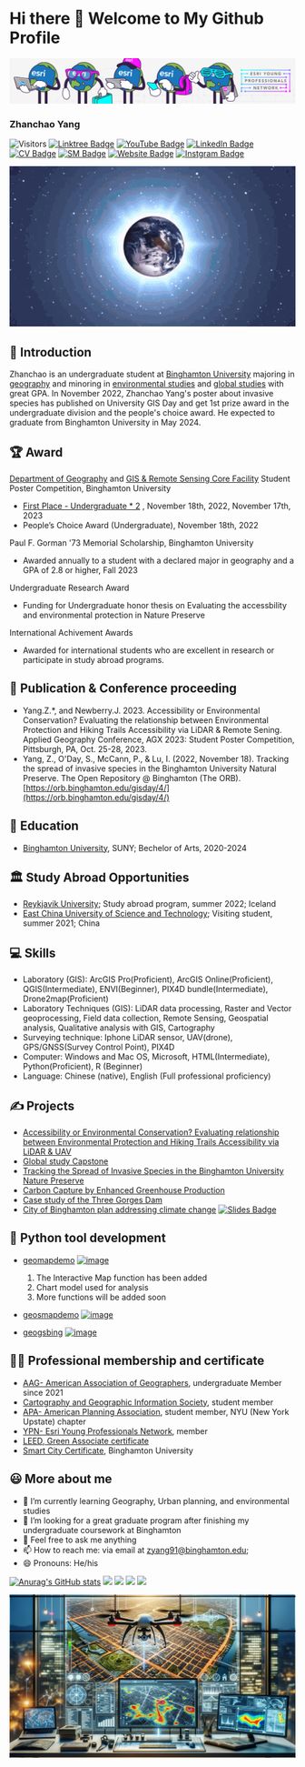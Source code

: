 # Hi there 👋 Welcome to My Github Profile

![](images/banner.jpg)

### Zhanchao Yang

![Visitors](https://api.visitorbadge.io/api/visitors?path=https%3A%2F%2Fgithub.com%2Fzyang91%2Fzyang91%2Ftree%2Fmain&countColor=%232ccce4)
[![Linktree Badge](https://img.shields.io/badge/My-LinkTree-yellow)](https://linktr.ee/zhanchaoyang)
[![YouTube Badge](https://img.shields.io/badge/My-YouTube-red)](https://www.youtube.com/channel/UCujdvX7QpHtjto4YQmoCNxw)
[![LinkedIn Badge](https://img.shields.io/badge/My-LinkedIn-blue)](https://www.linkedin.com/in/zhanchaoyang/)
[![CV Badge](https://img.shields.io/badge/My-CV-critical)](https://docs.google.com/document/d/1jhVlacPeQBEOAQgbJVIWGg8hy8OSCHmz/edit?usp=sharing&ouid=110229363190943725572&rtpof=true&sd=true)
[![SM Badge](https://img.shields.io/badge/My-Portfolio-green)](https://storymaps.arcgis.com/collections/4b21436eff7e4ea88b55caa33ea26e3d)
[![Website Badge](https://img.shields.io/badge/My-Website-yellow)](https://zhanchaoyang.weebly.com/)
[![Instgram Badge](https://img.shields.io/badge/My-instagram-brightgreen)](https://www.instagram.com/zhanchao.yang/)




![](images/geography.gif)



## 🧑 Introduction
Zhanchao is an undergraduate student at [Binghamton University](https://www.binghamton.edu/) majoring in [geography](https://www.binghamton.edu/geography/) and minoring in [environmental studies](https://www.binghamton.edu/environmental-studies/) and [global studies](https://www.binghamton.edu/minors/global-studies/index.html) with great GPA. In November 2022, Zhanchao Yang's poster about invasive species has published on University GIS Day and get 1st prize award in the undergraduate division and the people's choice award. He expected to graduate from Binghamton University in May 2024. 


## 🏆 Award
[Department of Geography](https://www.binghamton.edu/geography/index.html) and [GIS & Remote Sensing Core Facility](https://www.binghamton.edu/geography/gis/) Student Poster Competition, Binghamton University
- [First Place - Undergraduate * 2](https://giscore.binghamton.edu/gisday/posters.html) , November 18th, 2022, November 17th, 2023
- People’s Choice Award (Undergraduate), November 18th, 2022

Paul F. Gorman '73 Memorial Scholarship, Binghamton University
- Awarded annually to a student with a declared major in geography and a GPA of 2.8 or higher, Fall 2023

Undergraduate Research Award
- Funding for Undergraduate honor thesis on Evaluating the accessbility and environmental protection in Nature Preserve

International Achivement Awards
- Awarded for international students who are excellent in research or participate in study abroad programs.  

## 📰 Publication & Conference proceeding
- Yang.Z.*, and Newberry.J.  2023.  Accessibility or Environmental Conservation? Evaluating the relationship between Environmental Protection and Hiking Trails Accessibility via LiDAR & Remote Sening.  Applied Geography Conference, AGX 2023: Student Poster Competition, Pittsburgh, PA, Oct. 25-28, 2023.
- Yang, Z., O'Day, S., McCann, P., & Lu, I. (2022, November 18). Tracking the spread of invasive species in the 
Binghamton University Natural Preserve. The Open Repository @ Binghamton (The ORB). [https://orb.binghamton.edu/gisday/4/](https://orb.binghamton.edu/gisday/4/)


## 🏫  Education
- [Binghamton University](https://www.binghamton.edu/), SUNY; Bechelor of Arts, 2020-2024


## 🏛 Study Abroad Opportunities
- [Reykjavik University](https://en.ru.is/); Study abroad program, summer 2022; Iceland
- [East China University of Science and Technology](https://www.ecust.edu.cn/en/main.psp); Visiting student, summer 2021; China


## 💻  Skills
- Laboratory (GIS): ArcGIS Pro(Proficient), ArcGIS Online(Proficient), QGIS(Intermediate), ENVI(Beginner), PIX4D bundle(Intermediate), Drone2map(Proficient)
- Laboratory Techniques (GIS): LiDAR data processing, Raster and Vector geoprocessing, Field data collection, Remote Sensing, Geospatial analysis, Qualitative analysis with GIS, Cartography
- Surveying technique: Iphone LiDAR sensor, UAV(drone), GPS/GNSS(Survey Control Point), PIX4D
- Computer: Windows and Mac OS, Microsoft, HTML(Intermediate), Python(Proficient), R (Beginner)
- Language: Chinese (native), English (Full professional proficiency)


## ✍️  Projects
- [Accessibility or Environmental Conservation? Evaluating relationship between Environmental Protection and Hiking Trails Accessibility via LiDAR & UAV](https://docs.google.com/presentation/d/1SJTRburl9Ujh2TOcqXFvtMTm4Kr41Q9P/edit?usp=sharing&ouid=116076271203645501309&rtpof=true&sd=true)
- [Global study Capstone](https://global-studies.shorthandstories.com/preservation-and-conservation-of-historical-sites/index.html)
- [Tracking the Spread of Invasive Species in the Binghamton University Nature Preserve](https://orb.binghamton.edu/gisday/4/)
- [Carbon Capture by Enhanced Greenhouse Production](https://thegreenprogram.com/capstone/carbon-capture-by-enhanced-greenhouse-production/)
- [Case study of the Three Gorges Dam](https://storymaps.arcgis.com/stories/f501e48502b34a9ab884ebb8b27851be)
- [City of Binghamton plan addressing climate change](https://drive.google.com/file/d/1G7-0j6fwFGeUAVE0701fEpz7gRabEmjX/view?usp=sharing) 
 [![Slides Badge](https://img.shields.io/badge/Highlighted-slides-yellow)](https://docs.google.com/presentation/d/1EjP3ahTsOEA434_-sj_TbD_UL_2p7OmM8-ywuGTMCMM/edit?usp=sharing)


## 🚧  Python tool development
- [geomapdemo](https://pypi.org/project/geomapdemo/) 
 [![image](https://img.shields.io/pypi/v/geomapdemo.svg)](https://pypi.python.org/pypi/geomapdemo)
  1. The Interactive Map function has been added
  2. Chart model used for analysis
  3. More functions will be added soon
 
- [geosmapdemo](https://pypi.org/project/geosmapdemo/) 
[![image](https://img.shields.io/pypi/v/geosmapdemo.svg)](https://pypi.python.org/pypi/geosmapdemo)
- [geogsbing](https://pypi.org/project/geogsbing/) 
[![image](https://img.shields.io/pypi/v/geogsbing.svg)](https://pypi.python.org/pypi/geogsbing)


## 🧑‍🔬  Professional membership and certificate
- [AAG- American Association of Geographers](https://www.aag.org/), undergraduate Member since 2021
- [Cartography and Geographic Information Society](https://cartogis.org/), student member
- [APA- American Planning Association](https://www.planning.org/), student member, NYU (New York Upstate) chapter
- [YPN- Esri Young Professionals Network](https://www.esri.com/en-us/about/ypn/overview), member
- [LEED, Green Associate certificate](https://www.usgbc.org/credentials/leed-green-associate)
- [Smart City Certificate](https://www.credly.com/badges/a0c6186c-31af-434e-8f69-3bf7938560c3/linked_in_profile), Binghamton University


## 😃 More about me
- 🌱 I’m currently learning Geography, Urban planning, and environmental studies
- 🤔 I’m looking for a great graduate program after finishing my undergraduate coursework at Binghamton
- 💬 Feel free to ask me anything
- 📫 How to reach me: via email at zyang91@binghamton.edu;
- 😄 Pronouns: He/his


[![Anurag's GitHub stats](https://github-readme-statistics-indol.vercel.app/api?username=zyang91&theme=radical)](https://github.com/anuraghazra/github-readme-stats)
![](http://git-hub-stas.vercel.app/api/cards/most-commit-language?username=zyang91&theme=2077)
![](http://git-hub-stas.vercel.app/api/cards/repos-per-language?username=zyang91&theme=blueberry)
![](http://git-hub-stas.vercel.app/api/cards/productive-time?username=zyang91&theme=merko&utcOffset=8)
![](http://git-hub-stas.vercel.app/api/cards/profile-details?username=zyang91&theme=2077)



![](images/label.png)
